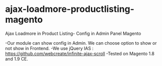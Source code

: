 ajax-loadmore-productlisting-magento
====================================

Ajax Loadmore in Product Listing- Config in Admin Panel Magento

-Our module can show config in Admin. We can choose option to show or not show in Frontend.
-We use jQuery IAS : https://github.com/webcreate/infinite-ajax-scroll
-Tested on Magento 1.8 and 1.9 CE.
